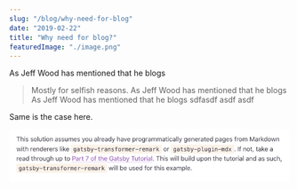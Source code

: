 ```yaml
---
slug: "/blog/why-need-for-blog"
date: "2019-02-22"
title: "Why need for blog?"
featuredImage: "./image.png"
---
```


As Jeff Wood has mentioned that he blogs
> Mostly for selfish reasons.  As Jeff Wood has mentioned that he blogs  As Jeff Wood has mentioned that he blogs
sdfasdf
asdf
asdf


Same is the case here.

![image info](./image.png)
